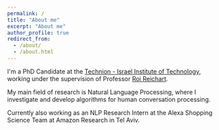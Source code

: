 ```yaml
---
permalink: /
title: "About me"
excerpt: "About me"
author_profile: true
redirect_from: 
  - /about/
  - /about.html
---
```


I'm a PhD Candidate at the <a href = "http://www.technion.ac.il">Technion - Israel Institute of Technology</a>, working under the supervision of Professor <a href = "https://ie.technion.ac.il/~roiri/">Roi Reichart</a>. 

My main field of research is Natural Language Processing, where I investigate and develop algorithms for human conversation processing.

Currently also working as an NLP Research Intern at the Alexa Shopping Science Team at Amazon Research in Tel Aviv.
